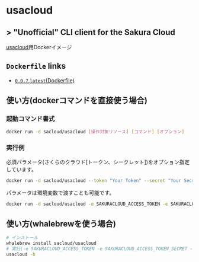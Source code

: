 # usacloud

## > "Unofficial" CLI client for the Sakura Cloud

[usacloud](https://github.com/sacloud/usacloud)用Dockerイメージ

## `Dockerfile` links

- [`0.0.7`,`latest`(Dockerfile)](https://github.com/sacloud/usacloud-docker/tree/master/)

## 使い方(dockerコマンドを直接使う場合)

### 起動コマンド書式

```bash
docker run -d sacloud/usacloud [操作対象リソース] [コマンド] [オプション]
```

### 実行例

必須パラメータ(さくらのクラウド[トークン、シークレット])をオプション指定しています。

```bash
docker run -d sacloud/usacloud --token "Your Token" --secret "Your Secret"
```

パラメータは環境変数で渡すことも可能です。

```bash
docker run -d sacloud/usacloud -e SAKURACLOUD_ACCESS_TOKEN -e SAKURACLOUD_ACCESS_TOKEN_SECRET
```

## 使い方(whalebrewを使う場合)

```bash
# インストール
whalebrew install sacloud/usacloud
# 実行(-e SAKURACLOUD_ACCESS_TOKEN -e SAKURACLOUD_ACCESS_TOKEN_SECRET -v $PWD:/workdir が指定されている状態となる)
usacloud -h
```
